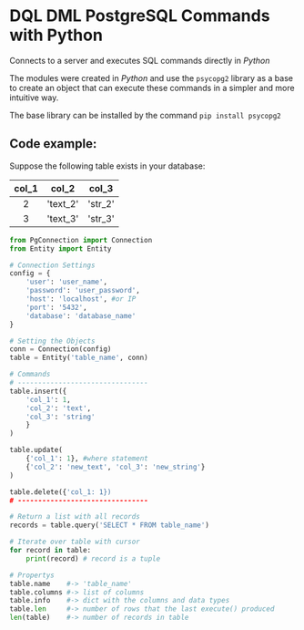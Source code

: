 # DQL DML PostgreSQL Commands with Python
Connects to a server and executes SQL commands directly in *Python*

The modules were created in *Python* and use the ```psycopg2``` library as a base to create an object that can execute these commands in a simpler and more intuitive way.

The base library can be installed by the command ```pip install psycopg2```

## Code example:
Suppose the following table exists in your database:

| col_1 |   col_2  |  col_3  |
| :---: | :------: | :-----: |
| 2     | 'text_2' | 'str_2' |
| 3     | 'text_3' | 'str_3' |

```python
from PgConnection import Connection
from Entity import Entity

# Connection Settings
config = {
    'user': 'user_name',
    'password': 'user_password',
    'host': 'localhost', #or IP
    'port': '5432',
    'database': 'database_name'
}

# Setting the Objects
conn = Connection(config)
table = Entity('table_name', conn)

# Commands
# --------------------------------
table.insert({
	'col_1': 1,
	'col_2': 'text',
	'col_3': 'string'
	}
)

table.update(
	{'col_1': 1}, #where statement
	{'col_2': 'new_text', 'col_3': 'new_string'}
)

table.delete({'col_1: 1})
# --------------------------------

# Return a list with all records
records = table.query('SELECT * FROM table_name')

# Iterate over table with cursor
for record in table:
	print(record) # record is a tuple

# Propertys
table.name    #-> 'table_name'
table.columns #-> list of columns
table.info    #-> dict with the columns and data types
table.len     #-> number of rows that the last execute() produced
len(table)    #-> number of records in table
```